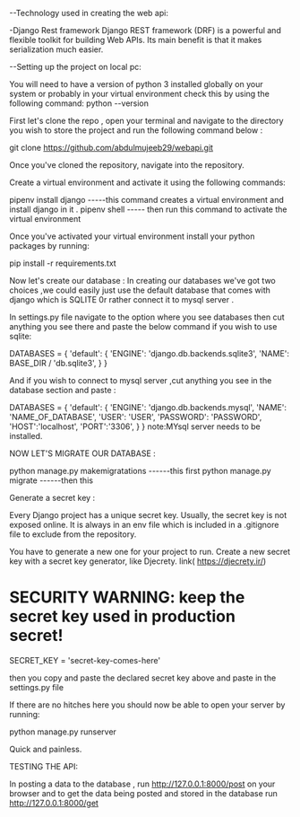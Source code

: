 --Technology used in creating the web api:

-Django Rest framework
Django REST framework (DRF) is a powerful and flexible toolkit for building Web APIs. Its main benefit is that it makes serialization much easier.

--Setting up the project on local pc:

You will need to have a version of python 3 installed globally on your system  or probably in your virtual environment 
check this by using the following command:
python --version


First let's clone the repo , open your terminal and  navigate to the directory you wish to store the project and run the following command below :

git clone https://github.com/abdulmujeeb29/webapi.git

Once you've cloned the repository, navigate into the repository.

Create a virtual environment and activate it using the following commands:

pipenv install django -----this command creates a virtual environment and install django in it . 
pipenv shell  ----- then run this command to activate the virtual environment 

Once you've activated your virtual environment install your python packages by running:

pip install -r requirements.txt

Now let's create our database :
In creating our databases we've got two choices ,we could easily just  use the default database that comes with django which is SQLITE 0r rather connect it to mysql server .

In settings.py file navigate to the option where you see databases then cut anything you see there and paste the below command if you wish to use sqlite:

DATABASES = {
    'default': {
        'ENGINE': 'django.db.backends.sqlite3',
        'NAME': BASE_DIR / 'db.sqlite3',
    }
}

And if you wish to connect to mysql server ,cut anything you see in the database section and paste :

DATABASES = {
    'default': {
        'ENGINE': 'django.db.backends.mysql',
        'NAME': 'NAME_OF_DATABASE',
        'USER': 'USER',
        'PASSWORD': 'PASSWORD',
        'HOST':'localhost',
        'PORT':'3306',
    }
}
note:MYsql server needs to be installed.

NOW LET'S MIGRATE OUR DATABASE :

python manage.py makemigratations ------this first
python manage.py migrate  ------then this 

Generate a secret key :

Every Django project has a unique secret key. Usually, the secret key is not exposed online. It is always in an env file which is included in a .gitignore file to exclude from the repository.

You have to generate a new one for your project to run. Create a new secret key with a secret key generator, like Djecrety. link( https://djecrety.ir/)

# SECURITY WARNING: keep the secret key used in production secret!
SECRET_KEY = 'secret-key-comes-here'

then you copy and paste the declared secret key above and paste in the settings.py file 


If there are no hitches here you should now be able to open your server by running:

python manage.py runserver

Quick and painless. 

TESTING THE API:

In posting  a data to the database , run http://127.0.0.1:8000/post on your browser and to get the data being posted and stored in the database run http://127.0.0.1:8000/get
